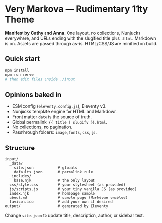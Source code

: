 # Very Markova — Rudimentary 11ty Theme

**Manifest by Cathy and Anna.** One layout, no collections, Nunjucks everywhere, and URLs ending with the slugified title plus `.html`. Markdown is on. Assets are passed through as-is. HTML/CSS/JS are minified on build.

## Quick start

```sh
npm install
npm run serve
# then edit files inside ./input
```

## Opinions baked in
- ESM config (`eleventy.config.js`), Eleventy v3.
- Nunjucks template engine for HTML and Markdown.
- Front matter `date` is the source of truth.
- Global permalink: `{{ title | slugify }}.html`.
- No collections, no pagination.
- Passthrough folders: `image`, `fonts`, `css`, `js`.

## Structure
```
input/
  _data/
    site.json           # globals
    defaults.json       # permalink rule
  _includes/
    base.njk            # the only layout
  css/style.css         # your stylesheet (as provided)
  js/scripts.js         # your tiny vanilla JS (as provided)
  index.njk             # homepage sample
  about.md              # sample page (Markdown enabled)
  favicon.ico           # add your own if desired
output/                 # generated by Eleventy
```

Change `site.json` to update title, description, author, or sidebar text.
